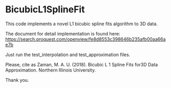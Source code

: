 # BicubicL1SplineFit
This code implements a novel L1 bicubic spline fits algorithm to 3D data.


The document for detail implementation is found here: https://search.proquest.com/openview/fe8d8553c398646b235afb00aa66ae7b


Just run the test_interpolation and test_approximation files.


Please, cite as Zaman, M. A. U. (2018). Bicubic L 1 Spline Fits for3D Data Approximation. Northern Illinois University.


Thank you.
